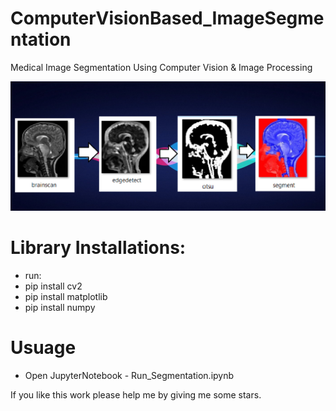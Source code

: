 # ComputerVisionBased_ImageSegmentation
Medical Image Segmentation Using Computer Vision &amp; Image Processing

![Screenshot](image_Segment.png)


# Library Installations:
 
- run: 
- pip install cv2
- pip install matplotlib
- pip install numpy

# Usuage

- Open JupyterNotebook - Run_Segmentation.ipynb


If you like this work please help me by giving me some stars.
